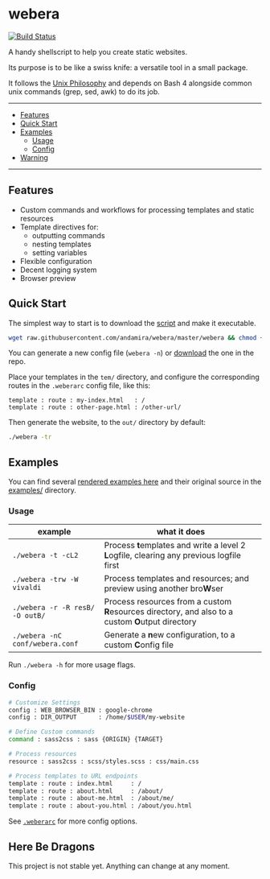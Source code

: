 # webera

[![Build Status](https://travis-ci.org/andamira/webera.png?branch=master)](https://travis-ci.org/andamira/webera)

A handy shellscript to help you create static websites.

Its purpose is to be like a swiss knife: a versatile tool in a small package.

It follows the [Unix Philosophy](https://en.wikipedia.org/wiki/Unix_philosophy) and depends on Bash 4 alongside common unix commands (grep, sed, awk) to do its job.

---

- [Features](#features)
- [Quick Start](#quick-start)
- [Examples](#examples)
  - [Usage](#usage)
  - [Config](#config)
- [Warning](#here-be-dragons)

---

## Features

- Custom commands and workflows for processing templates and static resources
- Template directives for:
  - outputting commands
  - nesting templates
  - setting variables
- Flexible configuration
- Decent logging system
- Browser preview


## Quick Start

The simplest way to start is to download the [script](https://raw.githubusercontent.com/andamira/webera/master/webera) and make it executable.

```sh
wget raw.githubusercontent.com/andamira/webera/master/webera && chmod +x webera
```

You can generate a new config file (`webera -n`) or [download](https://raw.githubusercontent.com/andamira/webera/master/.weberarc) the one in the repo.

Place your templates in the `tem/` directory, and configure the corresponding routes in the `.weberarc` config file, like this:

```
template : route : my-index.html   : /
template : route : other-page.html : /other-url/
```

Then generate the website, to the `out/` directory by default:

```sh
./webera -tr
```

## Examples

You can find several [rendered examples here](https://andamira.github.io/webera/examples/)
and their original source in the [examples/](https://github.com/andamira/webera/tree/master/examples) directory.


### Usage

<table>
<thead>

<tr>
  <th>example</th>
  <th>what it does</th>
</tr>

</thead>
<tbody>

<tr>
  <td><code>./webera -t -cL2</code></td>

  <td>Process <strong>t</strong>emplates and write a level 2
  <strong>L</strong>ogfile, clearing any previous logfile first</td>
</tr>

<tr>
  <td><code>./webera -trw -W vivaldi</code></td>

  <td>Process templates and resources; and preview using
  another bro<strong>W</strong>ser</td>
</tr>

<tr>
  <td><code>./webera -r -R resB/ -O outB/</code></td>

  <td>Process resources from a custom <strong>R</strong>esources
  directory, and also to a custom <strong>O</strong>utput directory</td>
</tr>

<tr>
  <td><code>./webera -nC conf/webera.conf</code></td>

  <td>Generate a <strong>n</strong>ew configuration, to a custom
    <strong>C</strong>onfig file</td>
</tr>

</tbody></table>

Run `./webera -h` for more usage flags.

### Config

```bash
# Customize Settings
config : WEB_BROWSER_BIN : google-chrome
config : DIR_OUTPUT      : /home/$USER/my-website

# Define Custom commands
command : sass2css : sass {ORIGIN} {TARGET}

# Process resources
resource : sass2css : scss/styles.scss : css/main.css

# Process templates to URL endpoints
template : route : index.html     : /
template : route : about.html     : /about/
template : route : about-me.html  : /about/me/
template : route : about-you.html : /about/you.html
```

See [`.weberarc`](https://github.com/andamira/webera/blob/master/.weberarc) for more config options.


## Here Be Dragons

This project is not stable yet. Anything can change at any moment.
